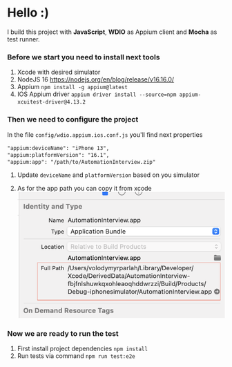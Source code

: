 # Hello :)

I build this project with **JavaScript**, **WDIO** as Appium client and **Mocha** as test runner.  

### Before we start you need to install next tools

1. Xcode with desired simulator
2. NodeJS 16 <https://nodejs.org/en/blog/release/v16.16.0/>
3. Appium `npm install -g appium@latest`
4. IOS Appium driver `appium driver install --source=npm appium-xcuitest-driver@4.13.2`

### Then we need to configure the project

In the file `config/wdio.appium.ios.conf.js` you'll find next properties

```
"appium:deviceName": "iPhone 13",
"appium:platformVersion": "16.1",
"appium:app": "/path/to/AutomationInterview.zip"
```

1. Update `deviceName` and `platformVersion` based on you simulator

2. As for the app path you can copy it from xcode
![App path](readme/app-path.png)

### Now we are ready to run the test

1. First install project dependencies `npm install`
2. Run tests via command `npm run test:e2e`
